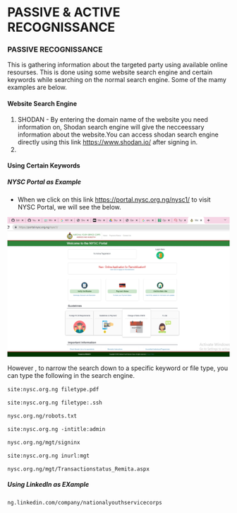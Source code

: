 # PASSIVE & ACTIVE RECOGNISSANCE

### PASSIVE RECOGNISSANCE

This is gathering information about the targeted party using available online resourses. This is done using some website search engine and certain keywords while searching on the normal search engine. Some of the mamy examples are below.

#### Website Search Engine
1. SHODAN - By entering the domain name of the website you need information on, Shodan search engine will give the necceessary information about the website.You can access shodan search engine directly using this link https://www.shodan.io/ after signing in.
2. 


#### Using Certain Keywords

##### NYSC Portal as Example

- When we click on this link https://portal.nysc.org.ng/nysc1/ to visit NYSC Portal, we will see the below.

![UI Imager](https://github.com/FacelessHacker/MITRE/blob/main/Screenshot%20(69).png)

However , to narrow the search down to a specific keyword or file type, you can type the following in the search engine.
 
 ```
 site:nysc.org.ng filetype.pdf
 ```
 
 ```
 site:nysc.org.ng filetype:.ssh
 ```
```
nysc.org.ng/robots.txt 
```
```
site:nysc.org.ng -intitle:admin
```
```
nysc.org.ng/mgt/signinx
```
```
site:nysc.org.ng inurl:mgt
```
```
nysc.org.ng/mgt/Transactionstatus_Remita.aspx
```

##### Using LinkedIn as EXample

```
ng.linkedin.com/company/nationalyouthservicecorps
```

 
